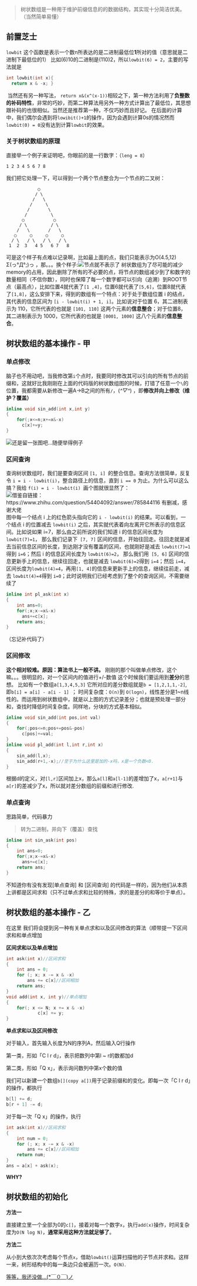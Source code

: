 >树状数组是一种用于维护前缀信息的的数据结构，其实现十分简洁优美。（当然简单易懂） 

<!--more-->

## 前置芝士
`lowbit` 这个函数是表示一个数n所表达的是二进制最低位**1**所对的值（意思就是二进制下最低位的1） 比如(6)10的二进制是(110)2，所以` lowbit(6) = 2 `，主要的写法就是

  ```C++
int lowbit(int x){
    return x & -x; }
  ```

​	当然还有另一种写法， `return x&(x^(x-1))`相较之下，第一种方法利用了**负整数的补码特性**，非常的巧妙，而第二种算法用另外一种方式计算出了最低位，其思想跟补码的也很相似。当然还是推荐第一种，不仅巧妙而且好记。
 在后面的计算中，我们偶尔会遇到将`lowibit()+1`的操作，因为会遇到计算0s的情况然而`lowbit(0) = 0`没有达到计算`lowbit`的效果。

### 关于树状数组的原理

直接举一个例子来证明吧，你眼前的是一行数字：（`leng = 8`）

```
1 2 3 4 5 6 7 8
```

我们把它处理一下，可以得到一个两个节点整合为一个节点的二叉树：

```
            ○
           / \
          /   \
         /     \
        /       \
       /         \
      ○           ○
     / \         / \
    /   \       /   \
   ○     ○     ○     ○
  / \   / \   / \   / \
 1  2  3   4 5   6 7   8
```

可是这个样子有点难以记录啊，比如最上面的点，我们只能表示为O(4.5,12) Σ(っ°Д°;)っ  ，那。。。换个样子:![节点就不表示了](https://s1.ax1x.com/2020/06/27/N68fFf.png)
树状数组为了尽可能的减少memory的占用，因此删除了所有的不必要的点，将节点的数组减少到了和数字的数量相同（不信你数），同时也保障了每一个数字都可以引向（追溯）到ROOT节点（最高点），比如位置4就代表了`[1 ,4]`，位置6就代表了`[5,6]`，位置8就代表了`[1,8]`，这么安排下来，得到的数组有一个特点：对于处于数组位置 i 的结点，其代表的信息区间为 `[i - lowbit(i) + 1, i]`。比如说对于位置 6，其二进制表示为 110，它所代表的也就是 `[101, 110]` 这两个元素的**信息整合**；对于位置8，其二进制表示为 1000，它所代表的也就是 `[0001, 1000]` 这八个元素的**信息整合**。

## 树状数组的基本操作 - 甲

### 单点修改

脑子也不用动吧，当我修改第`i`个点时，我要同时修改其可以引向的所有节点的前缀和，这就好比我刚刚在上面的代码版的树状数组图的时候，打错了任意一个`\`的位置，我都需要从新修改一遍A→B之间的所有`/`，(*^▽^*)  ，即**修改并向上修改（维护？覆盖）**

```c++
inline void sin_add(int x,int y)
{
    for(;x<=n;x+=x&-x)
      c[x]+=y;
}
```

![还是留一张图吧...随便举得例子](https://s1.ax1x.com/2020/06/27/N6JDrd.png)

### 区间查询

查询树状数组时，我们是要查询区间 `[1, i] `的整合信息。查询方法很简单，反复令 `i = i - lowbit(i)`，整合路径上的信息，直到 `i == 0` 为止。为什么可以这么搞？我给 `f(i) = i - lowbit(i) `画个图就很显然了：![借鉴自链接：https://www.zhihu.com/question/54404092/answer/785844116    有删减，感谢大佬 ](https://pic3.zhimg.com/80/v2-b3f7bccdbbe043154137e123b7e2bfbb_720w.jpg)
图中每一个结点 i 上的红色箭头指向它的 `i - lowbit(i)` 的结果。可以看到，一个结点 i 的位置减去 `lowbit(i)` 之后，其实就代表着向左离开它所表示的信息区间。比如说如果 i=7，那么由之前所说的我们知道 i 的信息区间长度为 `lowbit(7)=1`， 那么我们记录下` [7, 7]` 区间的信息，开始往回走。往回走就是减去当前信息区间的长度，到达刚才没有覆盖的区间，也就刚好是减去 `lowbit(7)=1`得到 `i=6`；然后 i 的信息区间长度为 `lowbit(6)=2`， 那么我们用` [5, 6]` 区间的信息更新手上的信息，继续往回走，也就是减去 `lowbit(6)=2`得到 `i=4`；然后 `i=4`，区间长度为`lowbit(4)=4`，再用` [1, 4] `的信息来更新手上的信息，继续往前走，减去 `lowbit(4)=4`得到 `i=0`；此时说明我们已经考虑到了整个的查询区间，不需要继续了

```c++
inline int pl_ask(int x)
{
    int ans=0;
    for(;x;x-=x&-x)
      ans+=c[x];
    return ans;
}
```

（忘记补代码了）

### 区间修改

**这个相对较难。原因：算法书上一般不讲。**
刚刚的那个叫做单点修改，这个嘛。。。很明显的，对一个区间内的值进行+/-数值
这个时候我们要运用到**差分**的思想。
比如有一个数组a`[1,3,4,5,3]`
它所对应的差分数组就是`b = [1,2,1,1,-2]`,即`b[i] = a[i] - a[i - 1] `；
时间复杂度：` O(n) `到 `O(logn)`，线性差分是1~n线性的。而运用到树状数组中，就是以上图的方式记录差分；也就是预处理一部分和，查找时降低时间复杂度。同样地，分块的方式基本相似。

```c++
inline void sin_add(int pos,int val)
{
    for(;pos<=n;pos+=pos&-pos)
      c[pos]+=val;
}
inline void pl_add(int l,int r,int x)
{
    sin_add(l,x);
    sin_add(r+1,-x);//至于为什么这里是加的-x吗，x是一个负数<0.
}
```

根据d的定义，对`[l,r]`区间加上x，那么`a[l]`和`a[l-1]`的差增加了x，`a[r+1]`与`a[r]`的差减少了x，所以就对差分数组的前缀和进行修改.

### 单点查询

思路简单，代码暴力

>转为二进制，并向下（覆盖）查找 

```c++
inline int sin_ask(int pos)
{
    int ans=0;
    for(;x;x-=x&-x)
      ans+=c[x];
    return ans;
}
```

不知道你有没有发现[单点查询] 和 [区间查询] 的代码是一样的，因为他们从本质上讲都是区间求和（只不过单点求和比较的特殊，求的是差分的和等价于单点）。

## 树状数组的基本操作 - 乙

在这里 我们将会提到另一种有关单点求和以及区间修改的算法（顺带提一下区间求和和单点增加

**区间求和以及单点增加**

```c++
int ask(int x)//区间求和
{
	int ans = 0;
	for (; x; x -= x & -x)
		ans += c[x]//区间相加
	return ans;
}
void add(int x, int y)//单点增加
{
    for(; x <= N; x += x & -x)
        	c[x] += y;
}
```

**单点求和以及区间修改**

对于输入，首先输入长度为N的序列A，然后输入Q行操作 

第一类，形如「C l r d」，表示把数列中第l ~ r的数都加d 

第二类，形如「Q x」，表示询问数列中第x个数的值 

我们可以新建一个数组`b[](copy a[])`用于记录前缀和的变化。即每一次「C l r d」的操作，都执行

```c++
b[l] += d;
b[r + 1] -= d;
```

对于每一次「Q x」的操作，执行

```c++
int ask(int x)//区间求和
{
	int num = 0;
	for (; x; x -= x & -x)
		ans += c[x]//区间相加
	return num;
}
ans = a[x] + ask(x);
```

**WHY?**



## 树状数组的初始化

**方法一**

直接建立里一个全部为0的`c[]`，接着对每一个数字`x`，执行`add(x)`操作，时间复杂度为`O(N log N)`，**通常采用这种方法就足够了**。

**方法二**

从小到大依次次考虑每个节点`x`，借助`lowbit()`运算扫描他的子节点并求和。这样一来，树形结构中的每一条边只会被遍历一次。`O(N)`.



 [等等，我还没做...(*￣０￣)ノ]()  

### 
